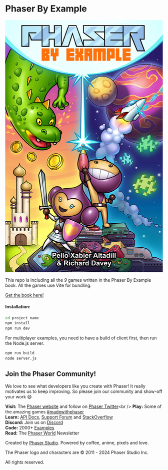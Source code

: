 # Phaser By Example

![alt text](Phaser-by-Example.jpg "Phaser by Example Cover")

This repo is including all the _9_ games written in the Phaser By Example book. All the games use Vite for bundling.

[Get the book here!](https://phaser.io/news/2024/04/phaser-by-example-book)

#### Installation:

```bash
cd project_name
npm install
npm run dev
```

For multiplayer examples, you need to have a build of client first, then run the Node.js server.

```bash
npm run build
node server.js
```

## Join the Phaser Community!

We love to see what developers like you create with Phaser! It really motivates us to keep improving. So please join our community and show-off your work 😄

**Visit:** The [Phaser website](https://phaser.io) and follow on [Phaser Twitter](https://twitter.com/phaser_)<br />
**Play:** Some of the amazing games [#madewithphaser](https://twitter.com/search?q=%23madewithphaser&src=typed_query&f=live)<br />
**Learn:** [API Docs](https://newdocs.phaser.io), [Support Forum](https://phaser.discourse.group/) and [StackOverflow](https://stackoverflow.com/questions/tagged/phaser-framework)<br />
**Discord:** Join us on [Discord](https://discord.gg/phaser)<br />
**Code:** 2000+ [Examples](https://labs.phaser.io)<br />
**Read:** The [Phaser World](https://phaser.io/community/newsletter) Newsletter<br />

Created by [Phaser Studio](mailto:support@phaser.io). Powered by coffee, anime, pixels and love.

The Phaser logo and characters are &copy; 2011 - 2024 Phaser Studio Inc.

All rights reserved.
